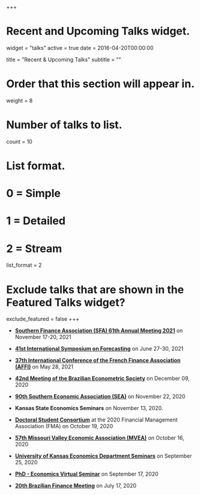 +++
# Recent and Upcoming Talks widget.
widget = "talks"
active = true
date = 2016-04-20T00:00:00

title = "Recent & Upcoming Talks"
subtitle = ""

# Order that this section will appear in.
weight = 8

# Number of talks to list.
count = 10

# List format.
#   0 = Simple
#   1 = Detailed
#   2 = Stream
list_format = 2

# Exclude talks that are shown in the Featured Talks widget?
exclude_featured = false
+++

* [**Southern Finance Association (SFA) 61th Annual Meeting 2021**](https://southernfinance.org/2021-meeting) on November 17-20, 2021
<!-- https://southernfinance.org/2021-meeting -->

* [**41st International Symposium on Forecasting**](https://isf.forecasters.org/) on June 27-30, 2021
<!-- https://isf.forecasters.org/ -->

* [**37th International Conference of the French Finance Association (AFFI)**](https://affi2021.eventsadmin.com/Home/Welcome) on May 28, 2021
<!-- https://affi2021.eventsadmin.com/Home/Welcome -->

* [**42nd Meeting of the Brazilian Econometric Society**](https://easychair.org/smart-program/SBE42/) on December 09, 2020
<!-- https://easychair.org/smart-program/SBE42/ -->

* [**90th Southern Economic Association (SEA)**](https://www.southerneconomic.org/conference-2020/) on November 22, 2020
<!-- https://www.southerneconomic.org/conference-2020/ -->

* **Kansas State Economics Seminars** on November 13, 2020.

* [**Doctoral Student Consortium**](https://fmai.memberclicks.net/assets/docs/newyork/NYDSCAgendaRevised.pdf) at the 2020 Financial Management Association (FMA) on October 19, 2020
<!-- https://fmai.memberclicks.net/assets/docs/newyork/NYDSCAgendaRevised.pdf -->

* [**57th Missouri Valley Economic Association (MVEA)**](https://www.mvea.net/annual-conference.html) on October 16, 2020
<!-- https://www.mvea.net/annual-conference.html -->

* [**University of Kansas Economics Department Seminars**](https://economics.ku.edu/departmental-speaker-seminars) on September 25, 2020
<!-- https://economics.ku.edu/departmental-speaker-seminars -->

* [**PhD - Economics Virtual Seminar**](https://sites.google.com/view/phd-evs2020) on September 17, 2020
<!-- https://sites.google.com/view/phd-evs2020 -->

* [**20th Brazilian Finance Meeting**](https://doity.com.br/xx-encontro-brasileiro-de-financas) on July 17, 2020
<!-- https://doity.com.br/xx-encontro-brasileiro-de-financas -->















